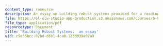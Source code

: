 ```yaml
---
content_type: resource
description: An essay on building robust systems provided for a reading assignment.
file: https://ol-ocw-studio-app-production.s3.amazonaws.com/courses/6-945-adventures-in-advanced-symbolic-programming-spring-2009/c5e35bcc02bdd6b14ca0123d939a02a9_MIT6_945s09_read01_robust.pdf
file_type: application/pdf
resourcetype: Document
title: 'Building Robust Systems:  an essay'
uid: c5e35bcc-02bd-d6b1-4ca0-123d939a02a9
---
```

